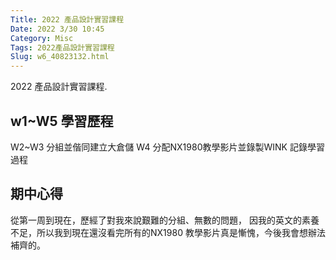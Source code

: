 ```yaml
---
Title: 2022 產品設計實習課程
Date: 2022 3/30 10:45
Category: Misc
Tags: 2022產品設計實習課程
Slug: w6_40823132.html
---
```


2022 產品設計實習課程.

<!-- PELICAN_END_SUMMARY -->

w1~W5 學習歷程
----

W2~W3 分組並偕同建立大倉儲
W4 分配NX1980教學影片並錄製WINK 記錄學習過程

期中心得
----

從第一周到現在，歷經了對我來說艱難的分組、無數的問題，
因我的英文的素養不足，所以我到現在還沒看完所有的NX1980
教學影片真是慚愧，今後我會想辦法補齊的。





